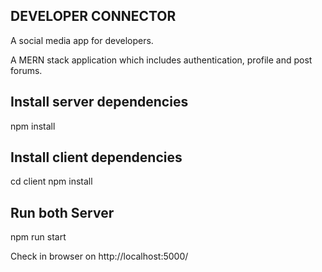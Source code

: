 ## DEVELOPER CONNECTOR
A social media app for developers.

A MERN stack application which includes authentication, profile and post forums.  


## Install server dependencies
npm install


## Install client dependencies
cd client
npm install

## Run both Server
npm run start

Check in browser on http://localhost:5000/